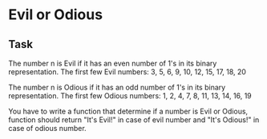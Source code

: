 # Evil or Odious

## Task
The number n is Evil if it has an even number of 1's in its binary representation.
The first few Evil numbers: 3, 5, 6, 9, 10, 12, 15, 17, 18, 20

The number n is Odious if it has an odd number of 1's in its binary representation.
The first few Odious numbers: 1, 2, 4, 7, 8, 11, 13, 14, 16, 19

You have to write a function that determine if a number is Evil or Odious, function should return "It's Evil!" in case of evil number and "It's Odious!" in case of odious number.


